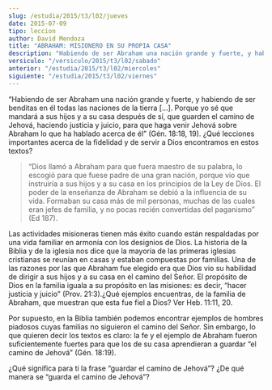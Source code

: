 ```yaml
---
slug: /estudia/2015/t3/l02/jueves
date: 2015-07-09
tipo: leccion
author: David Mendoza
title: "ABRAHAM: MISIONERO EN SU PROPIA CASA"
description: "Habiendo de ser Abraham una nación grande y fuerte, y habiendo de ser benditas  en él todas las naciones de la tierra [...]. Porque yo sé que mandará a sus  hijos y a su casa después de sí, que guarden el camino de Jehová, haciendo  justicia y juicio, para que haga veni..."
versiculo: "/versiculo/2015/t3/l02/sabado"
anterior: "/estudia/2015/t3/l02/miercoles"
siguiente: "/estudia/2015/t3/l02/viernes"
---
```


“Habiendo de ser Abraham una nación grande y fuerte, y habiendo de ser benditas en él todas las naciones de la tierra [...]. Porque yo sé que mandará a sus hijos y a su casa después de sí, que guarden el camino de Jehová, haciendo justicia y juicio, para que haga venir Jehová sobre Abraham lo que ha hablado acerca de él” (Gén. 18:18, 19). ¿Qué lecciones importantes acerca de la fidelidad y de servir a Dios encontramos en estos textos?

> “Dios llamó a Abraham para que fuera maestro de su palabra, lo escogió para que fuese padre de una gran nación, porque vio que instruiría a sus hijos y a su casa en los principios de la Ley de Dios. El poder de la enseñanza de Abraham se debió a la influencia de su vida. Formaban su casa más de mil personas, muchas de las cuales eran jefes de familia, y no pocas recién convertidas del paganismo” (Ed 187).

Las actividades misioneras tienen más éxito cuando están respaldadas por una vida familiar en armonía con los designios de Dios. La historia de la Biblia y de la iglesia nos dice que la mayoría de las primeras iglesias cristianas se reunían en casas y estaban compuestas por familias. Una de las razones por las que Abraham fue elegido era que Dios vio su habilidad de dirigir a sus hijos y a su casa en el camino del Señor. El propósito de Dios en la familia iguala a su propósito en las misiones: es decir, “hacer justicia y juicio” (Prov. 21:3).¿Qué ejemplos encuentras, de la familia de Abraham, que muestran que esta fue fiel a Dios? Ver Heb. 11:11, 20.

Por supuesto, en la Biblia también podemos encontrar ejemplos de hombres piadosos cuyas familias no siguieron el camino del Señor. Sin embargo, lo que quieren decir los textos es claro: la fe y el ejemplo de Abraham fueron suficientemente fuertes para que los de su casa aprendieran a guardar “el camino de Jehová” (Gén. 18:19).

¿Qué significa para ti la frase “guardar el camino de Jehová”? ¿De qué manera se “guarda el camino de Jehová”?
